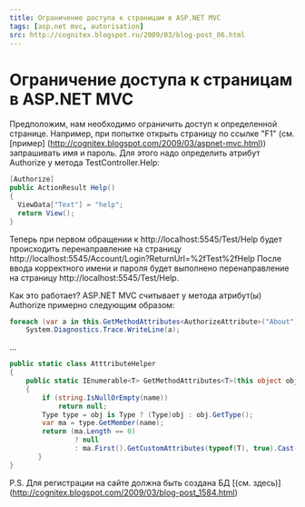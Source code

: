 ```yaml
---
title: Ограничение доступа к страницам в ASP.NET MVC
tags: [asp.net mvc, autorisation]
src: http://cognitex.blogspot.ru/2009/03/blog-post_06.html
---
```

# Ограничение доступа к страницам в ASP.NET MVC
Предположим, нам необходимо ограничить доступ к определенной странице.
Например, при попытке открыть страницу по ссылке "F1" (см. [пример] (http://cognitex.blogspot.com/2009/03/aspnet-mvc.html)) запрашивать имя и пароль.
Для этого надо определить атрибут Authorize у метода TestController.Help:
```c#
[Authorize]
public ActionResult Help()
{
  ViewData["Text"] = "help";
  return View();
}
```
Теперь при первом обращении к http://localhost:5545/Test/Help будет происходить перенаправление на страницу http://localhost:5545/Account/Login?ReturnUrl=%2fTest%2fHelp
После ввода корректного имени и пароля будет выполнено перенаправление на страницу http://localhost:5545/Test/Help.

Как это работает? ASP.NET MVC считывает у метода атрибут(ы) Authorize примерно следующим образом:
```c#
foreach (var a in this.GetMethodAttributes<AuthorizeAttribute>("About"))
    System.Diagnostics.Trace.WriteLine(a);
```
...
```c#
public static class AtttributeHelper
{
    public static IEnumerable<T> GetMethodAttributes<T>(this object obj, string name)
    {
        if (string.IsNullOrEmpty(name))
            return null;
        Type type = obj is Type ? (Type)obj : obj.GetType();
        var ma = type.GetMember(name);
        return (ma.Length == 0)
	            ? null
	            : ma.First().GetCustomAttributes(typeof(T), true).Cast();
	   }
}
```
P.S.
Для регистрации на сайте должна быть создана БД [(см. здесь)] (http://cognitex.blogspot.com/2009/03/blog-post_1584.html)
